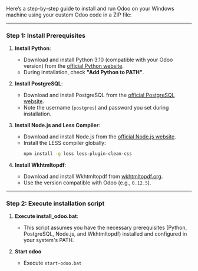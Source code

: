 Here’s a step-by-step guide to install and run Odoo on your Windows machine using your custom Odoo code in a ZIP file:

---

### Step 1: Install Prerequisites

1. **Install Python**:
   - Download and install Python 3.10 (compatible with your Odoo version) from the [official Python website](https://www.python.org/).
   - During installation, check **"Add Python to PATH"**.

2. **Install PostgreSQL**:
   - Download and install PostgreSQL from the [official PostgreSQL website](https://www.postgresql.org/).
   - Note the username (`postgres`) and password you set during installation.

3. **Install Node.js and Less Compiler**:
   - Download and install Node.js from the [official Node.js website](https://nodejs.org/).
   - Install the LESS compiler globally:
     ```bash
     npm install -g less less-plugin-clean-css
     ```

4. **Install Wkhtmltopdf**:
   - Download and install Wkhtmltopdf from [wkhtmltopdf.org](https://wkhtmltopdf.org/).
   - Use the version compatible with Odoo (e.g., `0.12.5`).

---

### Step 2: Execute installation script

1. **Execute install_odoo.bat**:
   - This script assumes you have the necessary prerequisites (Python, PostgreSQL, Node.js, and Wkhtmltopdf) installed and configured in your system's PATH.
  
2. **Start odoo**
   - Execute `start-odoo.bat`
